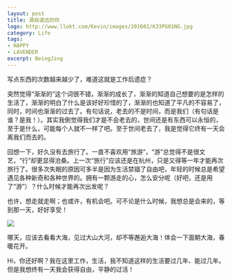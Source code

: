 ```yaml
---
layout: post
title: 源自遥远的你
logo: http://www.llokt.com/Kevin/images/201601/K33PG01NG.jpg
category: Life
tags:
- HAPPY
- LAVENDER
excerpt: BeingJing
---
```


写点东西的次数越来越少了，难道这就是工作后遗症？        

突然觉得“渐渐的”这个词很不错，渐渐的成长了，渐渐的知道自己想要的是怎样的生活了，渐渐的明白了什么是该好好珍惜的了，渐渐的也知道了平凡的不容易了，同时，时间也渐渐的过去了。有句话说，老去的不是时间，而是我们（有句话是谁？是我！）。其实我倒觉得我们才是不会老去的，世间还是有东西可以永恒的，至于是什么，可能每个人就不一样了吧。至于世间老去了，我是觉得它终有一天会离我们而去的。    

回想一下，好久没有去旅行了。一直不喜欢用“旅游”，“游”总觉得不是很文艺，“行”却更显得沧桑。上一次“旅行”应该还是在杭州，只是又得等一年才能再次旅行了。很多次失眠的原因可多半是因为生活禁锢了自由吧，年轻的时候总是希望遇见各种新奇和各种世界的。拥有一颗游走的心，怎么安分呢（好吧，还是用了“游”）？什么时候才能再次出发呢？    

也许，想走就走啊；也或许，有机会吧。可不论是什么时候，我想总是会来的，等到那一天，好好享受！    

![](http://www.llokt.com/Kevin/images/201601/SEA.jpg)       

哪天，应该去看看大海，见过大山大河，却不等邂逅大海！体会一下面朝大海，春暖花开。    

Hi，你还好啊？我在这里工作，生活，我不知道这样的生活要过几年、能过几年。但是我想终有一天我会获得自由，平静的过活！     